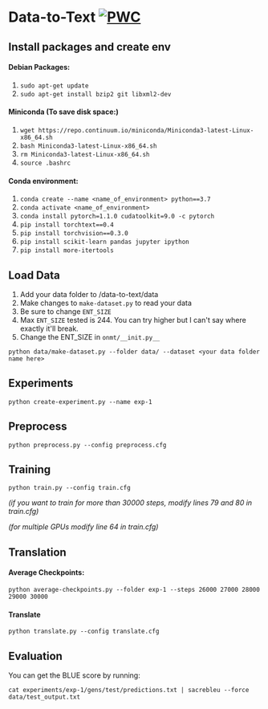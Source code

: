 # Data-to-Text [![PWC](https://img.shields.io/endpoint.svg?url=https://paperswithcode.com/badge/a-hierarchical-model-for-data-to-text/data-to-text-generation-on-rotowire)](https://paperswithcode.com/sota/data-to-text-generation-on-rotowire?p=a-hierarchical-model-for-data-to-text)

## Install packages and create env
#### Debian Packages:
1. `sudo apt-get update`
2. `sudo apt-get install bzip2 git libxml2-dev`

#### Miniconda (To save disk space:)
1. `wget https://repo.continuum.io/miniconda/Miniconda3-latest-Linux-x86_64.sh`
2. `bash Miniconda3-latest-Linux-x86_64.sh`
3. `rm Miniconda3-latest-Linux-x86_64.sh`
4. `source .bashrc`


#### Conda environment:
1. `conda create --name <name_of_environment> python==3.7`
2. `conda activate <name_of_environment>`
3. `conda install pytorch=1.1.0 cudatoolkit=9.0 -c pytorch`
4. `pip install torchtext==0.4`
5. `pip install torchvision==0.3.0`
6. `pip install scikit-learn pandas jupyter ipython`
7. `pip install more-itertools`

## Load Data

1. Add your data folder to /data-to-text/data
2. Make changes to `make-dataset.py` to read your data
3. Be sure to change `ENT_SIZE`
4. Max `ENT_SIZE` tested is 244. You can try higher but I can't say where exactly it'll break.
5. Change the ENT_SIZE in `onmt/__init.py__`

`python data/make-dataset.py --folder data/ --dataset <your data folder name here>`

## Experiments
`python create-experiment.py --name exp-1`

## Preprocess
`python preprocess.py --config preprocess.cfg`

## Training
`python train.py --config train.cfg`

_(if you want to train for more than 30000 steps, modify lines 79 and 80 in train.cfg)_

_(for multiple GPUs modify line 64 in train.cfg)_

## Translation
#### Average Checkpoints:
`python average-checkpoints.py --folder exp-1 --steps 26000 27000 28000 29000 30000`

#### Translate
`python translate.py --config translate.cfg`

## Evaluation
You can get the BLUE score by running:

`cat experiments/exp-1/gens/test/predictions.txt | sacrebleu --force data/test_output.txt`




